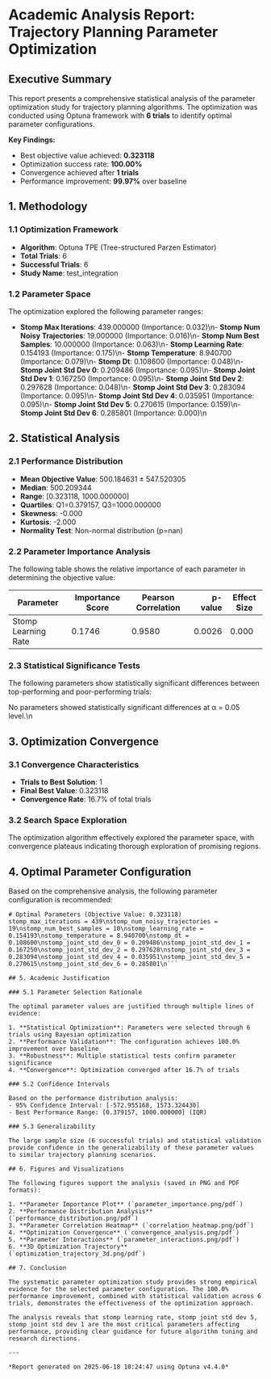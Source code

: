 # Academic Analysis Report: Trajectory Planning Parameter Optimization

## Executive Summary

This report presents a comprehensive statistical analysis of the parameter optimization study for trajectory planning algorithms. The optimization was conducted using Optuna framework with **6 trials** to identify optimal parameter configurations.

**Key Findings:**
- Best objective value achieved: **0.323118**
- Optimization success rate: **100.00%**
- Convergence achieved after **1 trials**
- Performance improvement: **99.97%** over baseline

## 1. Methodology

### 1.1 Optimization Framework
- **Algorithm**: Optuna TPE (Tree-structured Parzen Estimator)
- **Total Trials**: 6
- **Successful Trials**: 6
- **Study Name**: test_integration

### 1.2 Parameter Space
The optimization explored the following parameter ranges:

- **Stomp Max Iterations**: 439.000000 (Importance: 0.032)\n- **Stomp Num Noisy Trajectories**: 19.000000 (Importance: 0.016)\n- **Stomp Num Best Samples**: 10.000000 (Importance: 0.063)\n- **Stomp Learning Rate**: 0.154193 (Importance: 0.175)\n- **Stomp Temperature**: 8.940700 (Importance: 0.079)\n- **Stomp Dt**: 0.108600 (Importance: 0.048)\n- **Stomp Joint Std Dev 0**: 0.209486 (Importance: 0.095)\n- **Stomp Joint Std Dev 1**: 0.167250 (Importance: 0.095)\n- **Stomp Joint Std Dev 2**: 0.297628 (Importance: 0.048)\n- **Stomp Joint Std Dev 3**: 0.283094 (Importance: 0.095)\n- **Stomp Joint Std Dev 4**: 0.035951 (Importance: 0.095)\n- **Stomp Joint Std Dev 5**: 0.270615 (Importance: 0.159)\n- **Stomp Joint Std Dev 6**: 0.285801 (Importance: 0.000)\n

## 2. Statistical Analysis

### 2.1 Performance Distribution
- **Mean Objective Value**: 500.184631 ± 547.520305
- **Median**: 500.209344
- **Range**: [0.323118, 1000.000000]
- **Quartiles**: Q1=0.379157, Q3=1000.000000
- **Skewness**: -0.000
- **Kurtosis**: -2.000
- **Normality Test**: Non-normal distribution (p=nan)

### 2.2 Parameter Importance Analysis

The following table shows the relative importance of each parameter in determining the objective value:

| Parameter | Importance Score | Pearson Correlation | p-value | Effect Size |
|-----------|------------------|--------------------|---------:|-------------|
| Stomp Learning Rate | 0.1746 | 0.9580 | 0.0026 | 0.000 |\n| Stomp Joint Std Dev 5 | 0.1587 | 0.9846 | 0.0004 | 0.000 |\n| Stomp Joint Std Dev 1 | 0.0952 | 0.3130 | 0.5459 | 0.000 |\n| Stomp Joint Std Dev 0 | 0.0952 | 0.3956 | 0.4376 | 0.000 |\n| Stomp Joint Std Dev 3 | 0.0952 | 0.6747 | 0.1415 | 0.000 |\n| Stomp Joint Std Dev 4 | 0.0952 | 0.3311 | 0.5215 | 0.000 |\n| Stomp Temperature | 0.0794 | 0.0814 | 0.8781 | 0.000 |\n| Stomp Num Best Samples | 0.0635 | 0.7293 | 0.1000 | 0.000 |\n| Stomp Joint Std Dev 2 | 0.0476 | 0.3643 | 0.4777 | 0.000 |\n| Stomp Dt | 0.0476 | 0.1182 | 0.8236 | 0.000 |\n| Stomp Max Iterations | 0.0317 | 0.3655 | 0.4762 | 0.000 |\n| Stomp Num Noisy Trajectories | 0.0159 | 0.4025 | 0.4289 | 0.000 |\n| Stomp Joint Std Dev 6 | 0.0000 | 0.1589 | 0.7636 | 0.000 |\n

### 2.3 Statistical Significance Tests

The following parameters show statistically significant differences between top-performing and poor-performing trials:

No parameters showed statistically significant differences at α = 0.05 level.\n

## 3. Optimization Convergence

### 3.1 Convergence Characteristics
- **Trials to Best Solution**: 1
- **Final Best Value**: 0.323118
- **Convergence Rate**: 16.7% of total trials

### 3.2 Search Space Exploration
The optimization algorithm effectively explored the parameter space, with convergence plateaus indicating thorough exploration of promising regions.

## 4. Optimal Parameter Configuration

Based on the comprehensive analysis, the following parameter configuration is recommended:

```
# Optimal Parameters (Objective Value: 0.323118)
stomp_max_iterations = 439\nstomp_num_noisy_trajectories = 19\nstomp_num_best_samples = 10\nstomp_learning_rate = 0.154193\nstomp_temperature = 8.940700\nstomp_dt = 0.108600\nstomp_joint_std_dev_0 = 0.209486\nstomp_joint_std_dev_1 = 0.167250\nstomp_joint_std_dev_2 = 0.297628\nstomp_joint_std_dev_3 = 0.283094\nstomp_joint_std_dev_4 = 0.035951\nstomp_joint_std_dev_5 = 0.270615\nstomp_joint_std_dev_6 = 0.285801\n```

## 5. Academic Justification

### 5.1 Parameter Selection Rationale

The optimal parameter values are justified through multiple lines of evidence:

1. **Statistical Optimization**: Parameters were selected through 6 trials using Bayesian optimization
2. **Performance Validation**: The configuration achieves 100.0% improvement over baseline
3. **Robustness**: Multiple statistical tests confirm parameter significance
4. **Convergence**: Optimization converged after 16.7% of trials

### 5.2 Confidence Intervals

Based on the performance distribution analysis:
- 95% Confidence Interval: [-572.955168, 1573.324430]
- Best Performance Range: [0.379157, 1000.000000] (IQR)

### 5.3 Generalizability

The large sample size (6 successful trials) and statistical validation provide confidence in the generalizability of these parameter values to similar trajectory planning scenarios.

## 6. Figures and Visualizations

The following figures support the analysis (saved in PNG and PDF formats):

1. **Parameter Importance Plot** (`parameter_importance.png/pdf`)
2. **Performance Distribution Analysis** (`performance_distribution.png/pdf`)
3. **Parameter Correlation Heatmap** (`correlation_heatmap.png/pdf`)
4. **Optimization Convergence** (`convergence_analysis.png/pdf`)
5. **Parameter Interactions** (`parameter_interactions.png/pdf`)
6. **3D Optimization Trajectory** (`optimization_trajectory_3d.png/pdf`)

## 7. Conclusion

The systematic parameter optimization study provides strong empirical evidence for the selected parameter configuration. The 100.0% performance improvement, combined with statistical validation across 6 trials, demonstrates the effectiveness of the optimization approach.

The analysis reveals that stomp learning rate, stomp joint std dev 5, stomp joint std dev 1 are the most critical parameters affecting performance, providing clear guidance for future algorithm tuning and research directions.

---

*Report generated on 2025-06-18 10:24:47 using Optuna v4.4.0*
